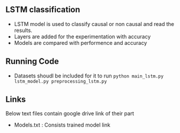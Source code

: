 ## LSTM classification

- LSTM model is used to classify causal or non causal and read the results.
- Layers are added for the experimentation with accuracy
- Models are compared with performence and accuracy


## Running Code
- Datasets shoudl be included for it to run
```python main_lstm.py lstm_model.py preprocessing_lstm.py```

## Links

Below text files contain google drive link of their part
- Models.txt : Consists trained model link

